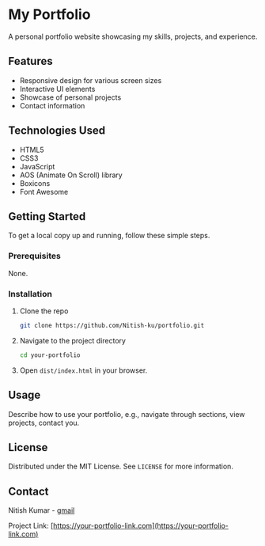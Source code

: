 # My Portfolio

A personal portfolio website showcasing my skills, projects, and experience.

## Features

- Responsive design for various screen sizes
- Interactive UI elements
- Showcase of personal projects
- Contact information

## Technologies Used

- HTML5
- CSS3
- JavaScript
- AOS (Animate On Scroll) library
- Boxicons
- Font Awesome

## Getting Started

To get a local copy up and running, follow these simple steps.

### Prerequisites

None.

### Installation

1. Clone the repo
   ```bash
   git clone https://github.com/Nitish-ku/portfolio.git
   ```
2. Navigate to the project directory
   ```bash
   cd your-portfolio
   ```
3. Open `dist/index.html` in your browser.

## Usage

Describe how to use your portfolio, e.g., navigate through sections, view projects, contact you.

## License

Distributed under the MIT License. See `LICENSE` for more information.

## Contact

Nitish Kumar - [gmail](mailto:your.email@example.com)

Project Link: [https://your-portfolio-link.com](https://your-portfolio-link.com)
